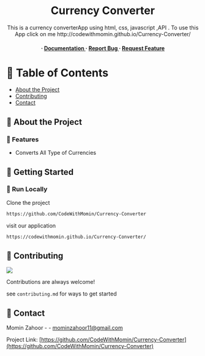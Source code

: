 <div align='center'>

<h1>Currency Converter </h1>
<p>This is a currency converterApp using html, css, javascript ,API . To use this App click on me http://codewithmomin.github.io/Currency-Converter/</p>

<h4> <span> · </span> <a href="https://github.com/CodeWithMOmin/Currency-Converter/blob/master/README.md"> Documentation </a> <span> · </span> <a href="https://github.com/CodeWithMOmin/Currency-Converter/issues"> Report Bug </a> <span> · </span> <a href="https://github.com/CodeWithMOmin/Currency-Converter/issues"> Request Feature </a> </h4>


</div>

# :notebook_with_decorative_cover: Table of Contents

- [About the Project](#star2-about-the-project)
- [Contributing](#wave-contributing)
- [Contact](#handshake-contact)


## :star2: About the Project

### :dart: Features
- Converts All Type of Currencies


## :toolbox: Getting Started

### :running: Run Locally

Clone the project

```bash
https://github.com/CodeWithMomin/Currency-Converter
```
visit our application
```bash
https://codewithmomin.github.io/Currency-Converter/
```


## :wave: Contributing

<a href="https://github.com/CodeWithMomin/Currency-Converter/graphs/contributors"> <img src="https://contrib.rocks/image?repo=Louis3797/awesome-readme-template" /> </a>

Contributions are always welcome!

see `contributing.md` for ways to get started

## :handshake: Contact

Momin Zahoor - - mominzahoor11@gmail.com

Project Link: [https://github.com/CodeWithMomin/Currency-Converter](https://github.com/CodeWithMomin/Currency-Converter)
